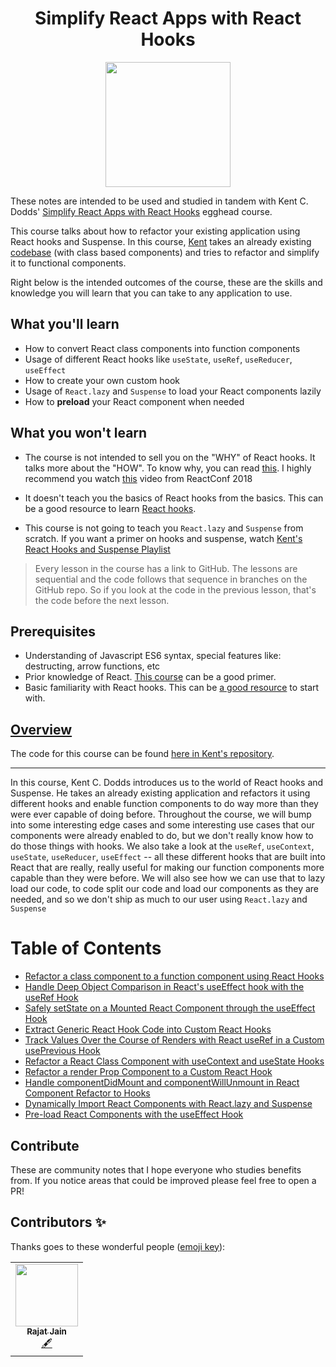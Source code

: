 <h1 align="center"><a href="https://egghead.io/courses/simplify-react-apps-with-react-hooks"></a>Simplify React Apps with React Hooks</h1>

<p align="center"><img src="https://d2eip9sf3oo6c2.cloudfront.net/series/square_covers/000/000/263/full/EGH_SimplifyHooks_Final.png" width="200"></p>

These notes are intended to be used and studied in tandem with Kent C. Dodds' [Simplify React Apps with React Hooks](https://egghead.io/courses/simplify-react-apps-with-react-hooks) egghead course.

This course talks about how to refactor your existing application using React hooks and Suspense. In this course, [Kent](https://egghead.io/instructors/kent-c-dodds) takes an already existing [codebase](https://github.com/kentcdodds/react-github-profile) (with class based components) and tries to refactor and simplify it to functional components.

Right below is the intended outcomes of the course, these are the skills and knowledge you will learn that you can take to any application to use.

## What you'll learn

- How to convert React class components into function components
- Usage of different React hooks like `useState`, `useRef`, `useReducer`, `useEffect`
- How to create your own custom hook
- Usage of `React.lazy` and `Suspense` to load your React components lazily
- How to __preload__ your React component when needed

## What you won't learn

- The course is not intended to sell you on the "WHY" of React hooks. It talks more about the "HOW". To know why, you can read [this](https://reactjs.org/hooks). I highly recommend you watch [this](https://www.youtube.com/watch?v=dpw9EHDh2bM) video from ReactConf 2018
- It doesn't teach you the basics of React hooks from the basics. This can be a good resource to learn [React hooks](https://egghead.io/courses/reusable-state-and-effects-with-react-hooks).

- This course is not going to teach you `React.lazy` and `Suspense` from scratch. If you want a primer on hooks and suspense, watch [Kent's React Hooks and Suspense Playlist](https://egghead.io/playlists/react-hooks-and-suspense-650307f2)

>Every lesson in the course has a link to GitHub. The lessons are sequential and the code follows that sequence in branches on the GitHub repo. So if you look at the code in the previous lesson, that's the code before the next lesson.

## Prerequisites

- Understanding of Javascript ES6 syntax, special features like: destructing, arrow functions, etc
- Prior knowledge of React. [This course](https://egghead.io/lessons/react-introduction-to-the-beginner-s-guide-to-reactjs) can be a good primer.
- Basic familiarity with React hooks. This can be [a good resource](https://egghead.io/playlists/react-hooks-and-suspense-650307f2) to start with.

## [Overview](https://egghead.io/courses/simplify-react-apps-with-react-hooks)

The code for this course can be found [here in Kent's repository](https://github.com/kentcdodds/react-github-profile).

---

In this course, Kent C. Dodds introduces us to the world of React hooks and Suspense. He takes an already existing application and refactors it using different hooks and enable function components to do way more than they were ever capable of doing before. Throughout the course, we will bump into some interesting edge cases and some interesting use cases that our components were already enabled to do, but we don't really know how to do those things with hooks.
We also take a look at the `useRef`, `useContext`, `useState`, `useReducer`, `useEffect` -- all these different hooks that are built into React that are really, really useful for making our function components more capable than they were before.
We will also see how we can use that to lazy load our code, to code split our code and load our components as they are needed, and so we don't ship as much to our user using `React.lazy` and `Suspense`

# Table of Contents

- [Refactor a class component to a function component using React Hooks](notes/02-react-class-component-to-function-component.md)
- [Handle Deep Object Comparison in React's useEffect hook with the useRef Hook](notes/03-deep-comparison-with-useref.md)
- [Safely setState on a Mounted React Component through the useEffect Hook](notes/04-safe-setstate-on-mounted-component.md)
- [Extract Generic React Hook Code into Custom React Hooks](notes/05-06-generic-code-to-custom-hook.md)
- [Track Values Over the Course of Renders with React useRef in a Custom usePrevious Hook](notes/05-06-generic-code-to-custom-hook.md)
- [Refactor a React Class Component with useContext and useState Hooks](notes/07-refactor-class-component-using-useContext.md)
- [Refactor a render Prop Component to a Custom React Hook](notes/08-refactor-renderprop-using-custom-hook.md)
- [Handle componentDidMount and componentWillUnmount in React Component Refactor to Hooks](notes/09-componentdidmount-componentwillunmount-refactor.md)
- [Dynamically Import React Components with React.lazy and Suspense](notes/10-dynamic-import-using-lazy-suspense.md)
- [Pre-load React Components with the useEffect Hook](notes/11-preload-components-using-useeffect.md)

## Contribute

These are community notes that I hope everyone who studies benefits from. If you notice areas that could be improved please feel free to open a PR!

## Contributors ✨

Thanks goes to these wonderful people ([emoji key](https://allcontributors.org/docs/en/emoji-key)):

<table>
  <tr>
    <td align="center"><a href="https://github.com/rajatjain-21"><img src="https://avatars2.githubusercontent.com/u/16884032?s=460&u=ef7ea5af479d7014b0a4fd6f378d1ee9bddd473b&v=4" width="100px;" alt=""/><br /><sub><b>Rajat Jain</b></sub></a><br /><a href="#content-helmutgranda" title="Content">🖋</a></td>
  </tr>
</table>